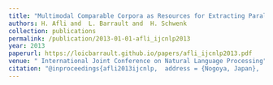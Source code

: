 ```yaml
---
title: "Multimodal Comparable Corpora as Resources for Extracting Parallel Data&#58; Parallel Phrases Extraction"
authors: H. Afli and  L. Barrault and  H. Schwenk
collection: publications
permalink: /publication/2013-01-01-afli_ijcnlp2013
year: 2013
paperurl: https://loicbarrault.github.io/papers/afli_ijcnlp2013.pdf
venue: " International Joint Conference on Natural Language Processing"
citation: "@inproceedings{afli2013ijcnlp,  address = {Nogoya, Japan},  author = {H. Afli and  L. Barrault and  H. Schwenk},  booktitle = { International Joint Conference on Natural Language Processing},  category = {ACTI},  month = {14-18 oct},  title = {Multimodal Comparable Corpora as Resources for Extracting Parallel Data&#58; Parallel Phrases Extraction},  url = {https://loicbarrault.github.io/papers/afli_ijcnlp2013.pdf},  year = {2013} }  "
---
```

